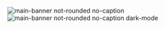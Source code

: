 ![main-banner not-rounded no-caption](assets/main-banner.png?v=1)
![main-banner not-rounded no-caption dark-mode](assets/main-banner-dark.png?v=1)
